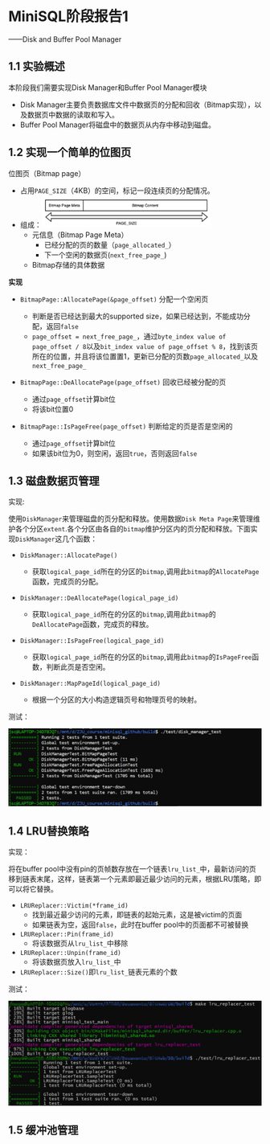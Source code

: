 # MiniSQL阶段报告1

——Disk and Buffer Pool Manager

## 1.1 实验概述

本阶段我们需要实现Disk Manager和Buffer Pool Manager模块

- Disk Manager主要负责数据库文件中数据页的分配和回收（Bitmap实现），以及数据页中数据的读取和写入。
- Buffer Pool Manager将磁盘中的数据页从内存中移动到磁盘。

## 1.2 实现一个简单的位图页

位图页（Bitmap page）

- 占用`PAGE_SIZE`（4KB）的空间，标记一段连续页的分配情况。
- 组成：<img src="Bitmap.png" alt="image-20220508154316710" style="zoom: 33%;" />
  - 元信息（Bitmap Page Meta）
    - 已经分配的页的数量（`page_allocated_`）
    - 下一个空闲的数据页(`next_free_page_`)
  - Bitmap存储的具体数据

**实现**

- `BitmapPage::AllocatePage(&page_offset)` 分配一个空闲页
  - 判断是否已经达到最大的supported size，如果已经达到，不能成功分配，返回`false`
  - `page_offset = next_free_page_`，通过`byte_index value of page_offset / 8`以及`bit_index value of page_offset % 8`，找到该页所在的位置，并且将该位置置1，更新已分配的页数`page_allocated_`以及`next_free_page_`

- `BitmapPage::DeAllocatePage(page_offset)` 回收已经被分配的页
  - 通过`page_offset`计算bit位
  - 将该bit位置0

- `BitmapPage::IsPageFree(page_offset)` 判断给定的页是否是空闲的
  - 通过`page_offset`计算bit位
  - 如果该bit位为0，则空闲，返回`true`，否则返回`false`


## 1.3 磁盘数据页管理
实现:

使用`DiskManager`来管理磁盘的页分配和释放。使用数据`Disk Meta Page`来管理维护各个分区`extent`.各个分区由各自的`bitmap`维护分区内的页分配和释放。下面实现`DiskManager`这几个函数：
- `DiskManager::AllocatePage()`
  - 获取`logical_page_id`所在的分区的`bitmap`,调用此`bitmap`的`AllocatePage`函数，完成页的分配。

- `DiskManager::DeAllocatePage(logical_page_id)`
  - 获取`logical_page_id`所在的分区的`bitmap`,调用此`bitmap`的`DeAllocatePage`函数，完成页的释放。

- `DiskManager::IsPageFree(logical_page_id)`
  - 获取`logical_page_id`所在的分区的`bitmap`,调用此`bitmap`的`IsPageFree`函数，判断此页是否空闲。

- `DiskManager::MapPageId(logical_page_id)`
  - 根据一个分区的大小构造逻辑页号和物理页号的映射。
  

测试：

![disk_manager_test](disk_manager_test.png)
## 1.4 LRU替换策略

实现：

将在buffer pool中没有pin的页帧数存放在一个链表`lru_list_`中，最新访问的页移到链表末尾，这样，链表第一个元素即最近最少访问的元素，根据LRU策略，即可以将它替换。

- `LRUReplacer::Victim(*frame_id)`
  - 找到最近最少访问的元素，即链表的起始元素，这是被victim的页面
  - 如果链表为空，返回`false`，此时在buffer pool中的页面都不可被替换
- `LRUReplacer::Pin(frame_id)`
  - 将该数据页从`lru_list_`中移除
- `LRUReplacer::Unpin(frame_id)`
  - 将该数据页放入`lru_list_`中
- `LRUReplacer::Size()`即`lru_list_`链表元素的个数

测试：

![image-20220507174743517](Test_lru.png)

## 1.5 缓冲池管理

